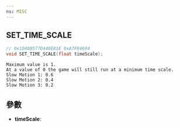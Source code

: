 ```yaml
---
ns: MISC
---
```

## SET_TIME_SCALE

```c
// 0x1D408577D440E81E 0xA7F84694
void SET_TIME_SCALE(float timeScale);
```

```
Maximum value is 1.  
At a value of 0 the game will still run at a minimum time scale.  
Slow Motion 1: 0.6  
Slow Motion 2: 0.4  
Slow Motion 3: 0.2  
```

## 參數
* **timeScale**: 

